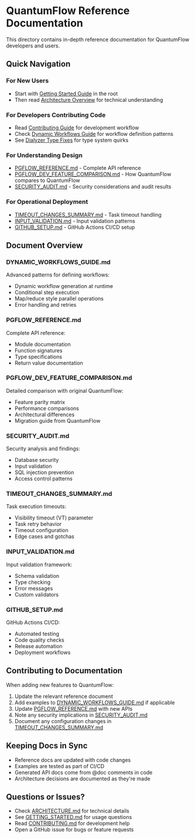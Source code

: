 # QuantumFlow Reference Documentation

This directory contains in-depth reference documentation for QuantumFlow developers and users.

## Quick Navigation

### For New Users
- Start with [Getting Started Guide](../GETTING_STARTED.md) in the root
- Then read [Architecture Overview](../ARCHITECTURE.md) for technical understanding

### For Developers Contributing Code
- Read [Contributing Guide](../CONTRIBUTING.md) for development workflow
- Check [Dynamic Workflows Guide](DYNAMIC_WORKFLOWS_GUIDE.md) for workflow definition patterns
- See [Dialyzer Type Fixes](DIALYZER_TYPE_FIXES.md) for type system quirks

### For Understanding Design
- [PGFLOW_REFERENCE.md](PGFLOW_REFERENCE.md) - Complete API reference
- [PGFLOW_DEV_FEATURE_COMPARISON.md](PGFLOW_DEV_FEATURE_COMPARISON.md) - How QuantumFlow compares to QuantumFlow
- [SECURITY_AUDIT.md](SECURITY_AUDIT.md) - Security considerations and audit results

### For Operational Deployment
- [TIMEOUT_CHANGES_SUMMARY.md](TIMEOUT_CHANGES_SUMMARY.md) - Task timeout handling
- [INPUT_VALIDATION.md](INPUT_VALIDATION.md) - Input validation patterns
- [GITHUB_SETUP.md](GITHUB_SETUP.md) - GitHub Actions CI/CD setup

## Document Overview

### DYNAMIC_WORKFLOWS_GUIDE.md
Advanced patterns for defining workflows:
- Dynamic workflow generation at runtime
- Conditional step execution
- Map/reduce style parallel operations
- Error handling and retries

### PGFLOW_REFERENCE.md
Complete API reference:
- Module documentation
- Function signatures
- Type specifications
- Return value documentation

### PGFLOW_DEV_FEATURE_COMPARISON.md
Detailed comparison with original QuantumFlow:
- Feature parity matrix
- Performance comparisons
- Architectural differences
- Migration guide from QuantumFlow

### SECURITY_AUDIT.md
Security analysis and findings:
- Database security
- Input validation
- SQL injection prevention
- Access control patterns

### TIMEOUT_CHANGES_SUMMARY.md
Task execution timeouts:
- Visibility timeout (VT) parameter
- Task retry behavior
- Timeout configuration
- Edge cases and gotchas

### INPUT_VALIDATION.md
Input validation framework:
- Schema validation
- Type checking
- Error messages
- Custom validators

### GITHUB_SETUP.md
GitHub Actions CI/CD:
- Automated testing
- Code quality checks
- Release automation
- Deployment workflows

## Contributing to Documentation

When adding new features to QuantumFlow:

1. Update the relevant reference document
2. Add examples to [DYNAMIC_WORKFLOWS_GUIDE.md](DYNAMIC_WORKFLOWS_GUIDE.md) if applicable
3. Update [PGFLOW_REFERENCE.md](PGFLOW_REFERENCE.md) with new APIs
4. Note any security implications in [SECURITY_AUDIT.md](SECURITY_AUDIT.md)
5. Document any configuration changes in [TIMEOUT_CHANGES_SUMMARY.md](TIMEOUT_CHANGES_SUMMARY.md)

## Keeping Docs in Sync

- Reference docs are updated with code changes
- Examples are tested as part of CI/CD
- Generated API docs come from @doc comments in code
- Architecture decisions are documented as they're made

## Questions or Issues?

- Check [ARCHITECTURE.md](../ARCHITECTURE.md) for technical details
- See [GETTING_STARTED.md](../GETTING_STARTED.md) for usage questions
- Read [CONTRIBUTING.md](../CONTRIBUTING.md) for development help
- Open a GitHub issue for bugs or feature requests
